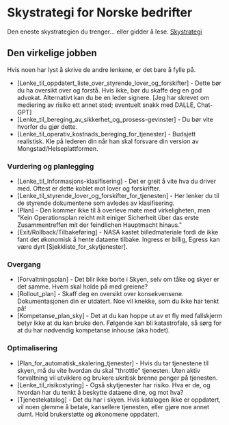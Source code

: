 # Skystrategi for Norske bedrifter

Den eneste skystrategien du trenger... eller gidder å lese. [Skystrategi](./skystrategi.md)

## Den virkelige jobben

Hvis noen har lyst å skrive de andre lenkene, er det bare å fylle på.

* [Lenke_til_oppdatert_liste_over_styrende_lover_og_forskifter] - Dette bør du ha oversikt over og forstå. Hvis ikke, bør du skaffe deg en god advokat. Alternativt kan du be en leder signere. [Jeg har skrevet om mediering av risiko ett annet sted; eventuelt snakk med DALLE, Chat-GPT]
* [Lenke_til_bereging_av_sikkerhet_og_prosess-gevinster] - Du bør vite hvorfor du gjør dette.
* [Lenke_til_operativ_kostnads_bereging_for_tjenester] - Budsjett realistisk. Kle på lederen din når han skal forsvare din version av Mongstad/Helseplattformen.

### Vurdering og planlegging

* [Lenke_til_Informasjons-klasifisering] - Det er greit å vite hva du driver med. Oftest er dette koblet mot lover og forskrifter.
* [Lenke_til_styrende_lover_og_forskifter_for_tjenesten] - Her lenker du til de styrende dokumentene som avledes av klasifisering.
* [Plan] - Den kommer ikke til å overleve møte med virkeligheten, men "Kein Operationsplan reicht mit einiger Sicherheit über das erste Zusammentreffen mit der feindlichen Hauptmacht hinaus."
* [Exit/Rollback/Tilbakeføring] - NASA kastet billedmateriale fordi de ikke fant det økonomisk å hente dataene tilbake. Ingress er billig, Egress kan være dyrt [Sjekkliste_for_skytjenester].

### Overgang

* [Forvaltningsplan] - Det blir ikke borte i Skyen, selv om tåke og skyer er det samme. Hvem skal holde på med greiene?
* [Rollout_plan] - Skaff deg en oversikt over konsekvensene. Dokumentasjonen din er utdatert. Noe vil knekke, som du ikke har tenkt på!
* [Kompetanse_plan_sky] - Det at du kan hoppe ut av et fly med fallskjerm betyr ikke at du kan bruke den. Følgende kan bli katastrofale, så sørg for at du har nødvendig kompetanse inhouse (aka hodet).

### Optimalisering

* [Plan_for_automatisk_skalering_tjenester] - Hvis du tar tjenestene til skyen, må du vite hvordan du skal "throttle" tjenesten. Uten aktiv forvaltning vil utviklere og brukere ukritisk brenne penger på tjenesten.
* [Lenke_til_risikostyring] - Også skytjenester har risiko. Hva er de, og hvordan har du tenkt å beskytte dataene dine, og mot hva?
* [Tjenestekatalog] - Det du har i skyen. Hvis katalogen ikke er oppdatert, vil noen glemme å betale, kansellere tjenesten, eller gjøre noe annet dumt. Hold brukerstøtte og økonomene oppdatert.
